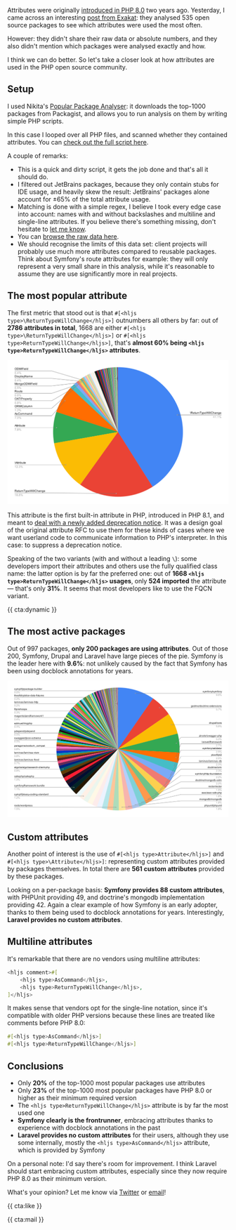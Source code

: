 Attributes were originally [introduced in PHP 8.0](/blog/attributes-in-php-8) two years ago. Yesterday, I came across an interesting [post from Exakat](https://www.exakat.io/en/adoption-of-php-8-attributes-in-2022/): they analysed 535 open source packages to see which attributes were used the most often.

However: they didn't share their raw data or absolute numbers, and they also didn't mention which packages were analysed exactly and how. 

I think we can do better. So let's take a closer look at how attributes are used in the PHP open source community.

## Setup

I used Nikita's [Popular Package Analyser](https://github.com/nikic/popular-package-analysis): it downloads the top-1000 packages from Packagist, and allows you to run analysis on them by writing simple PHP scripts. 

In this case I looped over all PHP files, and scanned whether they contained attributes. You can [check out the full script here](https://gist.github.com/brendt/09026efba38a2eae952556aa274c268f).

A couple of remarks:

- This is a quick and dirty script, it gets the job done and that's all it should do.
- I filtered out JetBrains packages, because they only contain stubs for IDE usage, and heavily skew the result: JetBrains' packages alone account for ±65% of the total attribute usage.
- Matching is done with a simple regex, I believe I took every edge case into account: names with and without backslashes and multiline and single-line attributes. If you believe there's something missing, don't hesitate to [let me know](mailto:brendt@stitcher.io).
- You can [browse the raw data here](https://docs.google.com/spreadsheets/d/1-JvMJcpArIMYN6NMV5NFm1hbWYcNYg4-AGmDi-t6lsI/edit?usp=sharing).
- We should recognise the limits of this data set: client projects will probably use much more attributes compared to reusable packages. Think about Symfony's route attributes for example: they will only represent a very small share in this analysis, while it's reasonable to assume they are use significantly more in real projects.

## The most popular attribute

The first metric that stood out is that `#[<hljs type>\ReturnTypeWillChange</hljs>]` outnumbers all others by far: out of **2786 attributes in total**, 1668 are either `#[<hljs type>\ReturnTypeWillChange</hljs>]` or `#[<hljs type>ReturnTypeWillChange</hljs>]`, that's **almost 60% being `<hljs type>ReturnTypeWillChange</hljs>` attributes**.

[![](/resources/img/blog/attributes-stats/attributes.svg)](/resources/img/blog/attributes-stats/attributes.svg)

This attribute is the first built-in attribute in PHP, introduced in PHP 8.1, and meant to [deal with a newly added deprecation notice](/blog/dealing-with-deprecations). It was a design goal of the original attribute RFC to use them for these kinds of cases where we want userland code to communicate information to PHP's interpreter. In this case: to suppress a deprecation notice.

Speaking of the two variants (with and without a leading `\`): some developers import their attributes and others use the fully qualified class name: the latter option is by far the preferred one: out of **1668 `<hljs type>ReturnTypeWillChange</hljs>` usages**, only **524 imported** the attribute — that's only **31%**. It seems that most developers like to use the FQCN variant.

{{ cta:dynamic }}

## The most active packages

Out of 997 packages, **only 200 packages are using attributes**. Out of those 200, Symfony, Drupal and Laravel have large pieces of the pie. Symfony is the leader here with **9.6%**: not unlikely caused by the fact that Symfony has been using docblock annotations for years.

[![](/resources/img/blog/attributes-stats/attributes-per-package.svg)](/resources/img/blog/attributes-stats/attributes-per-package.svg)

## Custom attributes

Another point of interest is the use of `#[<hljs type>Attribute</hljs>]` and `#[<hljs type>\Attribute</hljs>]`: representing custom attributes provided by packages themselves. In total there are **561 custom attributes** provided by these packages.

Looking on a per-package basis: **Symfony provides 88 custom attributes**, with PHPUnit providing 49, and doctrine's mongodb implementation providing 42. Again a clear example of how Symfony is an early adopter, thanks to them being used to docblock annotations for years. Interestingly, **Laravel provides no custom attributes**.

## Multiline attributes

It's remarkable that there are no vendors using multiline attributes:

```php
<hljs comment>#[
    <hljs type>AsCommand</hljs>,
    <hljs type>ReturnTypeWillChange</hljs>,
]</hljs>
```

It makes sense that vendors opt for the single-line notation, since it's compatible with older PHP versions because these lines are treated like comments before PHP 8.0:

```php
#[<hljs type>AsCommand</hljs>]
#[<hljs type>ReturnTypeWillChange</hljs>]
```

## Conclusions

- Only **20%** of the top-1000 most popular packages use attributes
- Only **23%** of the top-1000 most popular packages have PHP 8.0 or higher as their minimum required version
- The `<hljs type>ReturnTypeWillChange</hljs>` attribute is by far the most used one
- **Symfony clearly is the frontrunner**, embracing attributes thanks to experience with docblock annotations in the past
- **Laravel provides no custom attributes** for their users, although they use some internally, mostly the `<hljs type>AsCommand</hljs>` attribute, which is provided by Symfony

On a personal note: I'd say there's room for improvement. I think Laravel should start embracing custom attributes, especially since they now require PHP 8.0 as their minimum version.

What's your opinion? Let me know via [Twitter](*https://twitter.com/brendt_gd) or [email](mailto:brendt@stitcher.io)!

{{ cta:like }}

{{ cta:mail }}
